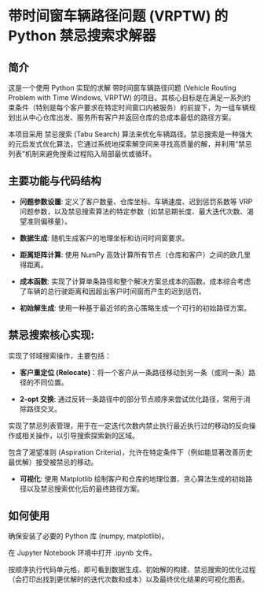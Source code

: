 # 带时间窗车辆路径问题 (VRPTW) 的 Python 禁忌搜索求解器

## 简介

这是一个使用 Python 实现的求解 带时间窗车辆路径问题 (Vehicle Routing Problem with Time Windows, VRPTW) 的项目。其核心目标是在满足一系列约束条件（特别是每个客户要求在特定时间窗口内被服务）的前提下，为一组车辆规划出从中心仓库出发、服务所有客户并返回仓库的总成本最低的路径方案。

本项目采用 禁忌搜索 (Tabu Search) 算法来优化车辆路径。禁忌搜索是一种强大的元启发式优化算法，它通过系统地探索解空间来寻找高质量的解，并利用“禁忌列表”机制来避免搜索过程陷入局部最优或循环。

## 主要功能与代码结构

- **问题参数设置**: 定义了客户数量、仓库坐标、车辆速度、迟到惩罚系数等 VRP 问题参数，以及禁忌搜索算法的特定参数（如禁忌期长度、最大迭代次数、渴望准则偏移量）。

- **数据生成**: 随机生成客户的地理坐标和访问时间窗要求。

- **距离矩阵计算**: 使用 NumPy 高效计算所有节点（仓库和客户）之间的欧几里得距离。

- **成本函数**: 实现了计算单条路径和整个解决方案总成本的函数。成本综合考虑了车辆的总行驶距离和因超出客户时间窗而产生的迟到惩罚。

- **初始解生成**: 使用一种基于最近邻的贪心策略生成一个可行的初始路径方案。

## 禁忌搜索核心实现:

实现了邻域搜索操作，主要包括：

- **客户重定位 (Relocate)**：将一个客户从一条路径移动到另一条（或同一条）路径的不同位置。

- **2-opt 交换**: 通过反转一条路径中的部分节点顺序来尝试优化路径，常用于消除路径交叉。

实现了禁忌列表管理，用于在一定迭代次数内禁止执行最近执行过的移动的反向操作或相关操作，以引导搜索探索新的区域。

包含了渴望准则 (Aspiration Criteria)，允许在特定条件下（例如能显著改善历史最优解）接受被禁忌的移动。

- **可视化**: 使用 Matplotlib 绘制客户和仓库的地理位置、贪心算法生成的初始路径以及禁忌搜索优化后的最终路径方案。

## 如何使用

确保安装了必要的 Python 库 (numpy, matplotlib)。

在 Jupyter Notebook 环境中打开 .ipynb 文件。

按顺序执行代码单元格，即可看到数据生成、初始解的构建、禁忌搜索的优化过程（会打印出找到更优解时的迭代次数和成本）以及最终优化结果的可视化图表。
